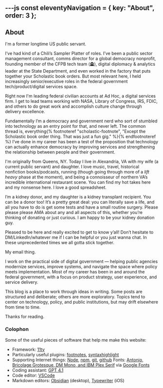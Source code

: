 ---js
const eleventyNavigation = {
	key: "About",
	order: 3
};
---
## About
<article>
I'm a former longtime US public servant.


I’ve had kind of a Chili’s Sampler Platter of roles. I’ve been a public sector management consultant, comms director for a global democracy nonprofit, founding member of the CFPB tech team (🪦), digital diplomacy & analytics leader at the State Department, and even worked in the factory that puts together your Scholastic book orders. But most relevant here, I held increasingly senior/executive roles in the federal government tech/product/digital services space. 

Right now I'm leading federal civilian accounts at Ad Hoc, a digital services firm. I get to lead teams working with NASA, Library of Congress, IRS, FDIC, and others to do great work and accomplish culture change through delivery excellence.

Fundamentally I’m a democracy and government nerd who sort of stumbled into technology as an entry point for that, and never left. The common thread is, everything{% footnoteref "scholastic-footnote", "Except the Scholastic book order thing. That was just a fun gig." %}{% endfootnoteref %} I’ve done in my career has been a test of the proposition that technology can actually enhance democracy by improving services and strengthening the relationship between people and their government.

I'm originally from Queens, NY. Today I live in Alexandria, VA with my wife (a current public servant) and daughter. I love music, travel, historical nonfiction books/podcasts, running (though going through more of a _lift heavy_ phase at the moment), and being a connoisseur of northern VA’s incredible international restaurant scene. You can find my hot takes here and my nonsense here. I love a good spreadsheet.

I’m a kidney donor, and my daughter is a kidney transplant recipient. You can be a donor too! It’s a pretty great deal: you can literally save a life, and all you have to do is get some tests and have a small routine surgery. Please please please AMA about any and all aspects of this, whether you’re thinking of donating or just curious. I am happy to be your kidney donation guy.

Pleased to be here and really excited to get to know y’all! Don’t hesitate to DM/LinkedIn/whatever me if I can be helpful or you just wanna chat. In these unprecedented times we all gotta stick together.

My email thing.


I work on the practical side of digital government — helping public agencies modernize services, improve systems, and navigate the space where policy meets implementation. Most of my career has been in and around the federal government, with a focus on product strategy, user experience, and service delivery.

This blog is a place to work through ideas in writing. Some posts are structured and deliberate; others are more exploratory. Topics tend to center on technology, policy, and public institutions, but may drift elsewhere from time to time.

Thanks for reading.

### Colophon
Some of the useful pieces of software that help me make this website:
- Framework: [11ty](https://www.11ty.dev/)
- Particularly useful plugins: [footnotes](https://github.com/KittyGiraudel/eleventy-plugin-footnotes), [syntaxhighlight](https://github.com/11ty/eleventy-plugin-syntaxhighlight)
- Supporting Internet things: [Node](https://nodejs.org/en), [npm](https://www.npmjs.com/), [git](https://git-scm.com/), [github](https://github.com/)
Fonts: [Antonio, Bricolage Grotesque, DM Mono, and IBM Plex Serif](https://fonts.google.com/share?selection.family=Antonio|Bricolage+Grotesque|DM+Mono|IBM+Plex+Serif) via [Google Fonts](https://fonts.google.com/)
- Coding assistant: [GPT 4.1](https://openai.com/index/gpt-4-1/)
- Code editor: [VSCode](https://code.visualstudio.com/)
- Markdown editors: [Obsidian](https://obsidian.md/) (desktop), [Typewriter](https://apps.apple.com/us/app/typewriter-for-markdown/id1556419263) (iOS)

</article>
